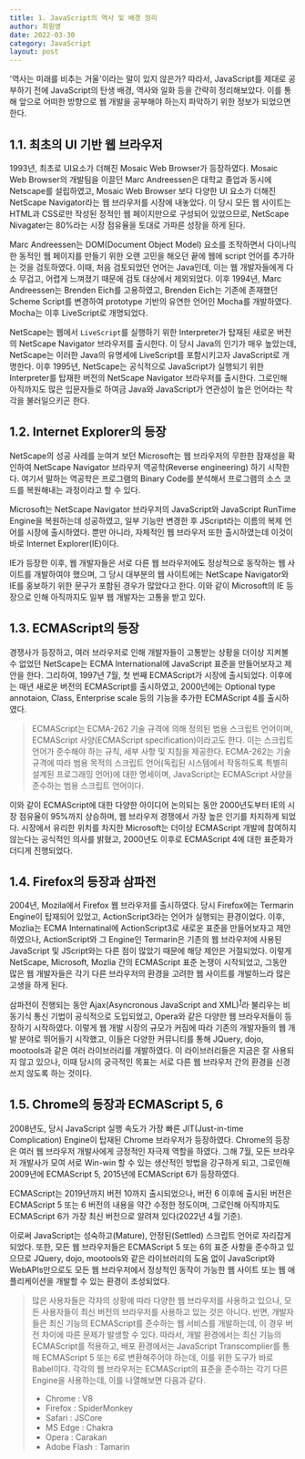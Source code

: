```yaml
---
title: 1. JavaScript의 역사 및 배경 정리
author: 최원영
date: 2022-03-30
category: JavaScript
layout: post
---
```


'역사는 미래를 비추는 거울'이라는 말이 있지 않은가? 따라서, JavaScript를 제대로 공부하기 전에 JavaScript의 탄생 배경, 역사와 일화 등을 간략히 정리해보았다. 이를 통해 앞으로 어떠한 방향으로 웹 개발을 공부해야 하는지 파악하기 위한 정보가 되었으면 한다.

## 1.1. 최초의 UI 기반 웹 브라우저

1993년, 최초로 UI요소가 더해진 Mosaic Web Browser가 등장하였다. Mosaic Web Browser의 개발팀을 이끌던 Marc Andreessen은 대학교 졸업과 동시에 Netscape를 설립하였고, Mosaic Web Browser 보다 다양한 UI 요소가 더해진 NetScape Navigator라는 웹 브라우저를 시장에 내놓았다. 이 당시 모든 웹 사이트는 HTML과 CSS로만 작성된 정적인 웹 페이지만으로 구성되어 있었으므로, NetScape Nivagater는 80%라는 시장 점유율을 토대로 가파른 성장을 하게 된다.

Marc Andreessen는 DOM(Document Object Model) 요소를 조작하면서 다이나믹한 동적인 웹 페이지를 만들기 위한 오랜 고민을 해오던 끝에 웹에 script 언어를 추가하는 것을 검토하였다. 이때, 처음 검토되었던 언어는 Java인데, 이는 웹 개발자들에게 다소 무겁고, 어렵게 느껴졌기 때문에 검토 대상에서 제외되었다. 이후 1994년, Marc Andreessen는 Brenden Eich를 고용하였고, Brenden Eich는 기존에 존재했던 Scheme Script를 변경하여 prototype 기반의 유연한 언어인 Mocha를 개발하였다. Mocha는 이후 LiveScript로 개명되었다.

NetScape는 웹에서 `LiveScript`를 실행하기 위한 Interpreter가 탑재된 새로운 버전의 NetScape Navigator 브라우저를 출시한다. 이 당시 Java의 인기가 매우 높았는데, NetScape는 이러한 Java의 유명세에 LiveScript를 포함시키고자 JavaScript로 개명한다. 이후 1995년, NetScape는 공식적으로 JavaScript가 실행되기 위한 Interpreter를 탑재한 버전의 NetScape Navigator 브라우저를 출시한다. 그로인해 아직까지도 많은 입문자들로 하여금 Java와 JavaScript가 연관성이 높은 언어라는 착각을 불러일으키곤 한다.

## 1.2. Internet Explorer의 등장

NetScape의 성공 사레를 눈여겨 보던 Microsoft는 웹 브라우저의 무한한 잠재성을 확인하여 NetScape Navigator 브라우저 역공학(Reverse engineering) 하기 시작한다. 여기서 말하는 역공학은 프로그램의 Binary Code를 분석해서 프로그램의 소스 코드를 복원해내는 과정이라고 할 수 있다.

Microsoft는 NetScape Navigator 브라우저의 JavaScript와 JavaScript RunTime Engine을 복원하는데 성공하였고, 일부 기능만 변경한 후 JScript라는 이름의 복제 언어를 시장에 출시하였다. 뿐만 아니라, 자체적인 웹 브라우저 또한 출시하였는데 이것이 바로 Internet Explorer(IE)이다.

IE가 등장한 이후, 웹 개발자들은 서로 다른 웹 브라우저에도 정상적으로 동작하는 웹 사이트를 개발하여야 했으며, 그 당시 대부분의 웹 사이트에는 NetScape Navigator와 IE를 홍보하기 위한 문구가 포함된 경우가 많았다고 한다. 이와 같이 Microsoft의 IE 등장으로 인해 아직까지도 일부 웹 개발자는 고통을 받고 있다.

## 1.3. ECMAScript의 등장

경쟁사가 등장하고, 여러 브라우저로 인해 개발자들이 고통받는 상황을 더이상 지켜볼 수 없었던 NetScape는 ECMA International에 JavaScript 표준을 만들어보자고 제안을 한다. 그리하여, 1997년 7월, 첫 번째 ECMAScript가 시장에 출시되었다. 이후에는 매년 새로운 버전의 ECMAScript를 출시하였고, 2000년에는 Optional type annotaion, Class, Enterprise scale 등의 기능을 추가한 ECMAScript 4를 출시하였다.

> ECMAScript는 ECMA-262 기술 규격에 의해 정의된 범용 스크립트 언어이며, ECMAScript 사양(ECMAScript specification)이라고도 한다. 이는 스크립트 언어가 준수해야 하는 규칙, 세부 사항 및 지침을 제공한다. ECMA-262는 기술 규격에 따라 범용 목적의 스크립트 언어(독립된 시스템에서 작동하도록 특별히 설계된 프로그래밍 언어)에 대한 명세이며, JavaScript는 ECMAScript 사양을 준수하는 범용 스크립트 언어이다.

이와 같이 ECMAScript에 대한 다양한 아이디어 논의되는 동안 2000년도부터 IE의 시장 점유율이 95%까지 상승하며, 웹 브라우저 경쟁에서 가장 높은 인기를 차지하게 되었다. 시장에서 유리한 위치를 차지한 Microsoft는 더이상 ECMAScript 개발에 참여하지 않는다는 공식적인 의사를 밝혔고, 2000년도 이후로 ECMAScript 4에 대한 표준화가 더디게 진행되었다.

## 1.4. Firefox의 등장과 삼파전

2004년, Mozila에서 Firefox 웹 브라우저를 출시하였다. 당시 Firefox에는 Termarin Engine이 탑재되어 있었고, ActionScript3라는 언어가 실행되는 환경이었다. 이후, Mozlia는 ECMA Internatinal에 ActionScript3로 새로운 표준을 만들어보자고 제안하였으나, ActionScript와 그 Engine인 Termarin은 기존의 웹 브라우저에 사용된 JavaScript 및 JScript와는 다른 점이 많았기 때문에 해당 제안은 거절되었다. 이렇게 NetScape, Microsoft, Mozlia 간의 ECMAScript 표준 논쟁이 시작되었고, 그동안 많은 웹 개발자들은 각기 다른 브라우저의 환경을 고려한 웹 사이트를 개발하느라 많은 고생을 하게 된다.

삼파전이 진행되는 동안 Ajax(Asyncronous JavaScript and XML)<sup>[1](https://namu.wiki/w/AJAX#s-2.2)</sup>라 불리우는 비동기식 통신 기법이 공식적으로 도입되었고, Opera와 같은 다양한 웹 브라우저들이 등장하기 시작하였다. 이렇게 웹 개발 시장의 규모가 커짐에 따라 기존의 개발자들의 웹 개발 분야로 뛰어들기 시작했고, 이들은 다양한 커뮤니티를 통해 JQuery, dojo, mootools과 같은 여러 라이브러리를 개발하였다. 이 라이브러리들은 지금은 잘 사용되지 않고 있으나, 이때 당시의 궁극적인 목표는 서로 다른 웹 브라우저 간의 환경을 신경쓰지 않도록 하는 것이다.

## 1.5. Chrome의 등장과 ECMAScript 5, 6

2008년도, 당시 JavaScript 실행 속도가 가장 빠른 JIT(Just-in-time Complication) Engine이 탑재된 Chrome 브라우저가 등장하였다. Chrome의 등장은 여러 웹 브라우저 개발사에게 긍정적인 자극제 역할을 하였다. 그해 7월, 모든 브라우저 개발사가 모여 서로 Win-win 할 수 있는 생산적인 방법을 강구하게 되고, 그로인해 2009년에 ECMAScript 5, 2015년에 ECMAScript 6가 등장하였다.

ECMAScript는 2019년까지 버전 10까지 출시되었으나, 버전 6 이후에 출시된 버전은 ECMAScript 5 또는 6 버전의 내용을 약간 수정한 정도이며, 그로인해 아직까지도 ECMAScript 6가 가장 최신 버전으로 알려져 있다(2022년 4월 기준).

이로써 JavaScript는 성숙하고(Mature), 안정된(Settled) 스크립트 언어로 자리잡게 되었다. 또한, 모든 웹 브라우저들은 ECMAScript 5 또는 6의 표준 사항을 준수하고 있으므로 JQuery, dojo, mootools와 같은 라이브러리의 도움 없이 JavaScript와 WebAPIs만으로도 모든 웹 브라우저에서 정상적인 동작이 가능한 웹 사이트 또는 웹 애플리케이션을 개발할 수 있는 환경이 조성되었다.

> 많은 사용자들은 각자의 상황에 따라 다양한 웹 브라우저를 사용하고 있으나, 모든 사용자들이 최신 버전의 브라우저를 사용하고 있는 것은 아니다. 반면, 개발자들은 최신 기능의 ECMAScript를 준수하는 웹 서비스를 개발하는데, 이 경우 버전 차이에 따른 문제가 발생할 수 있다. 따라서, 개발 환경에서는 최신 기능의 ECMAScript를 적용하고, 배포 환경에서는 JavaScript Transcomplier를 통해 ECMAScript 5 또는 6로 변환해주어야 하는데, 이를 위한 도구가 바로 Babel이다. 각각의 웹 브라우저는 ECMAScript의 표준을 준수하는 각기 다른 Engine을 사용하는데, 이를 나열해보면 다음과 같다.
> 
> - Chrome : V8
> - Firefox : SpiderMonkey
> - Safari : JSCore
> - MS Edge : Chakra
> - Opera : Carakan
> - Adobe Flash : Tamarin
